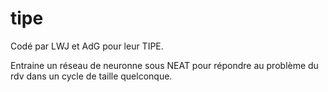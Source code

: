 # tipe

Codé par LWJ et AdG pour leur TIPE.

Entraine un réseau de neuronne sous NEAT pour répondre au problème du rdv dans un cycle de taille quelconque.
